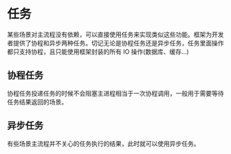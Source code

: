 # 任务

某些场景对主流程没有依赖，可以直接使用任务来实现类似这些功能。框架为开发者提供了协程和异步两种任务。切记无论是协程任务还是异步任务，任务里面操作都只支持协程，且只能使用框架封装的所有 IO 操作(数据库、缓存...)

## 协程任务

协程任务投递任务的时候不会阻塞主进程相当于一次协程调用，一般用于需要等待任务结果返回的场景。

## 异步任务

有些场景主流程并不关心的任务执行的结果，此时就可以使用异步任务。